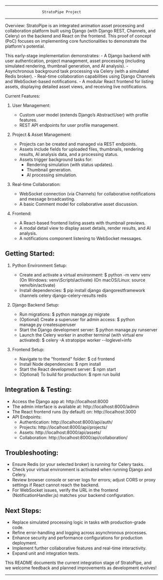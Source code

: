 -------------------------------------------------------------
                     StratoPipe Project
-------------------------------------------------------------
Overview:
  StratoPipe is an integrated animation asset processing and 
  collaboration platform built using Django (with Django REST,
  Channels, and Celery) on the backend and React on the frontend.
  This proof of concept (PoC) focuses on implementing core 
  functionalities to demonstrate the platform's potential.
  
  This early-stage implementation demonstrates:
    - A Django backend with user authentication, project management,
      asset processing (including simulated rendering, thumbnail
      generation, and AI analysis).
    - Asynchronous background task processing via Celery (with a 
      simulated Redis broker).
    - Real-time collaboration capabilities using Django Channels and
      WebSocket-based notifications.
    - A modular React frontend for listing assets, displaying detailed
      asset views, and receiving live notifications.

Current Features:
  1. User Management:
     - Custom user model (extends Django’s AbstractUser) with profile
       features.
     - REST API endpoints for user profile management.

  2. Project & Asset Management:
     - Projects can be created and managed via REST endpoints.
     - Assets include fields for uploaded files, thumbnails, rendering
       results, AI analysis data, and a processing status.
     - Assets trigger background tasks for:
         * Rendering simulation (with status updates).
         * Thumbnail generation.
         * AI processing simulation.

  3. Real-time Collaboration:
     - WebSocket connection (via Channels) for collaborative
       notifications and message broadcasting.
     - A basic Comment model for collaborative asset discussion.

  4. Frontend:
     - A React-based frontend listing assets with thumbnail previews.
     - A modal detail view to display asset details, render results,
       and AI analysis.
     - A notifications component listening to WebSocket messages.

Getting Started:
  ----------------
  1. Python Environment Setup:
     - Create and activate a virtual environment:
         $ python -m venv venv
         (On Windows: venv\Scripts\activate)
         (On macOS/Linux: source venv/bin/activate)
     - Install dependencies:
         $ pip install django djangorestframework channels celery 
           django-celery-results redis

  2. Django Backend Setup:
     - Run migrations:
         $ python manage.py migrate
     - (Optional) Create a superuser for admin access:
         $ python manage.py createsuperuser
     - Start the Django development server:
         $ python manage.py runserver
     - Launch the Celery worker in another terminal (with virtual env activated):
         $ celery -A stratopipe worker --loglevel=info

  3. Frontend Setup:
     - Navigate to the "frontend" folder:
         $ cd frontend
     - Install Node dependencies:
         $ npm install
     - Start the React development server:
         $ npm start
     - (Optional) To build for production:
         $ npm run build

Integration & Testing:
  ----------------------
  - Access the Django app at: 
      http://localhost:8000
  - The admin interface is available at:
      http://localhost:8000/admin
  - The React frontend runs (by default) on:
      http://localhost:3000
  - API Endpoints:
      * Authentication: http://localhost:8000/api/auth/
      * Projects:       http://localhost:8000/api/projects/
      * Assets:         http://localhost:8000/api/assets/
      * Collaboration:  http://localhost:8000/api/collaboration/

Troubleshooting:
  ----------------
  - Ensure Redis (or your selected broker) is running for Celery tasks.
  - Check your virtual environment is activated when running Django and Celery.
  - Review browser console or server logs for errors; adjust CORS or proxy settings 
    if React cannot reach the backend.
  - For WebSocket issues, verify the URL in the frontend (NotificationHandler.js) matches 
    your backend configuration.

Next Steps:
  ----------
  - Replace simulated processing logic in tasks with production-grade code.
  - Refine error-handling and logging across asynchronous processes.
  - Enhance security and performance configurations for production deployment.
  - Implement further collaborative features and real-time interactivity.
  - Expand unit and integration tests.

This README documents the current integration stage of StratoPipe,
and we welcome feedback and planned improvements as development evolves!

-------------------------------------------------------------

